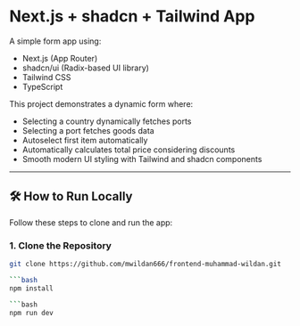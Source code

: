 # Next.js + shadcn + Tailwind App

A simple form app using:

- Next.js (App Router)
- shadcn/ui (Radix-based UI library)
- Tailwind CSS
- TypeScript

This project demonstrates a dynamic form where:

- Selecting a country dynamically fetches ports
- Selecting a port fetches goods data
- Autoselect first item automatically
- Automatically calculates total price considering discounts
- Smooth modern UI styling with Tailwind and shadcn components

---

## 🛠️ How to Run Locally

Follow these steps to clone and run the app:

### 1. Clone the Repository

````bash
git clone https://github.com/mwildan666/frontend-muhammad-wildan.git

```bash
npm install

```bash
npm run dev
````
